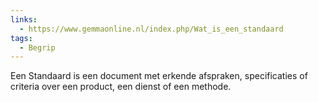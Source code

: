 ```yaml
---
links:
  - https://www.gemmaonline.nl/index.php/Wat_is_een_standaard
tags:
  - Begrip
---
```

Een Standaard is een document met erkende afspraken, specificaties of criteria over een product, een dienst of een methode.
